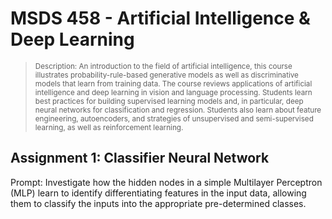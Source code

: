 # MSDS 458 - Artificial Intelligence & Deep Learning
><sup>Description: An introduction to the field of artificial intelligence, this course illustrates probability-rule-based generative models as well as discriminative models that learn from training data. The course reviews applications of artificial intelligence and deep learning in vision and language processing. Students learn best practices for building supervised learning models and, in particular, deep neural networks for classification and regression. Students also learn about feature engineering, autoencoders, and strategies of unsupervised and semi-supervised learning, as well as reinforcement learning. </sup>

## Assignment 1: Classifier Neural Network
Prompt: Investigate how the hidden nodes in a simple Multilayer Perceptron (MLP) learn to identify differentiating features in the input data, allowing them to classify the inputs into the appropriate pre-determined classes. 
